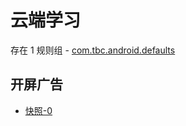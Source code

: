 # 云端学习

存在 1 规则组 - [com.tbc.android.defaults](/src/apps/com.tbc.android.defaults.ts)

## 开屏广告

- [快照-0](https://i.gkd.li/import/12685253)
